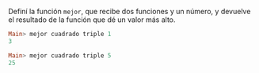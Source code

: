 Definí la función `mejor`, que recibe dos funciones y un número, y devuelve el resultado de 
la función que dé un valor más alto. 

```haskell
Main> mejor cuadrado triple 1
3
```

```haskell
Main> mejor cuadrado triple 5
25
```